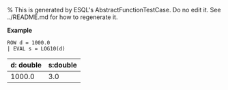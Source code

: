 % This is generated by ESQL's AbstractFunctionTestCase. Do no edit it. See ../README.md for how to regenerate it.

**Example**

```esql
ROW d = 1000.0
| EVAL s = LOG10(d)
```

| d: double | s:double |
| --- | --- |
| 1000.0 | 3.0 |


